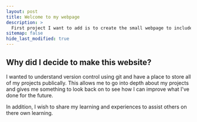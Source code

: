 ```yaml
---
layout: post
title: Welcome to my webpage
description: >
  First project I want to add is to create the small webpage to include passion projects. The aim is to update this regularly with passion projects about almost about anything.
sitemap: false
hide_last_modified: true
---
```


## Why did I decide to make this website?

I wanted to understand version control using git and have a place to store all of my projects publically. This allows me to go into depth about my projects and gives me something to look back on to see how I can improve what I've done for the future. 

In addition, I wish to share my learning and experiences to assist others on there own learning.

